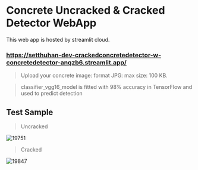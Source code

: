# Concrete Uncracked & Cracked Detector WebApp
This web app is hosted by streamlit cloud.

### https://setthuhan-dev-crackedconcretedetector-w-concretedetector-anqzb6.streamlit.app/
> Upload your concrete image: format JPG: max size: 100 KB.

> classifier_vgg16_model is fitted with 98% accuracy in TensorFlow and used to predict detection

## Test Sample
> Uncracked

![19751](https://user-images.githubusercontent.com/113447169/211984604-ef256ed6-8c77-478b-bcf0-bd63e4cf8e38.jpg)

> Cracked

![19847](https://user-images.githubusercontent.com/113447169/211984824-7676f706-6535-491c-ab36-354047f76a8a.jpg)
